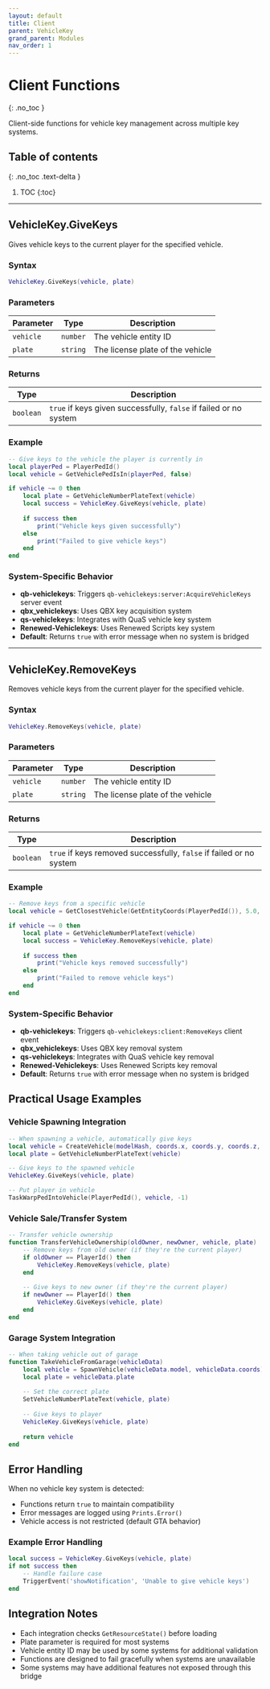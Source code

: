 ```yaml
---
layout: default
title: Client
parent: VehicleKey
grand_parent: Modules
nav_order: 1
---
```


# Client Functions
{: .no_toc }

Client-side functions for vehicle key management across multiple key systems.

## Table of contents
{: .no_toc .text-delta }

1. TOC
{:toc}

---

## VehicleKey.GiveKeys

Gives vehicle keys to the current player for the specified vehicle.

### Syntax

```lua
VehicleKey.GiveKeys(vehicle, plate)
```

### Parameters

| Parameter | Type | Description |
|-----------|------|-------------|
| `vehicle` | `number` | The vehicle entity ID |
| `plate` | `string` | The license plate of the vehicle |

### Returns

| Type | Description |
|------|-------------|
| `boolean` | `true` if keys given successfully, `false` if failed or no system |

### Example

```lua
-- Give keys to the vehicle the player is currently in
local playerPed = PlayerPedId()
local vehicle = GetVehiclePedIsIn(playerPed, false)

if vehicle ~= 0 then
    local plate = GetVehicleNumberPlateText(vehicle)
    local success = VehicleKey.GiveKeys(vehicle, plate)
    
    if success then
        print("Vehicle keys given successfully")
    else
        print("Failed to give vehicle keys")
    end
end
```

### System-Specific Behavior

- **qb-vehiclekeys**: Triggers `qb-vehiclekeys:server:AcquireVehicleKeys` server event
- **qbx_vehiclekeys**: Uses QBX key acquisition system
- **qs-vehiclekeys**: Integrates with QuaS vehicle key system
- **Renewed-Vehiclekeys**: Uses Renewed Scripts key system
- **Default**: Returns `true` with error message when no system is bridged

---

## VehicleKey.RemoveKeys

Removes vehicle keys from the current player for the specified vehicle.

### Syntax

```lua
VehicleKey.RemoveKeys(vehicle, plate)
```

### Parameters

| Parameter | Type | Description |
|-----------|------|-------------|
| `vehicle` | `number` | The vehicle entity ID |
| `plate` | `string` | The license plate of the vehicle |

### Returns

| Type | Description |
|------|-------------|
| `boolean` | `true` if keys removed successfully, `false` if failed or no system |

### Example

```lua
-- Remove keys from a specific vehicle
local vehicle = GetClosestVehicle(GetEntityCoords(PlayerPedId()), 5.0, 0, 71)

if vehicle ~= 0 then
    local plate = GetVehicleNumberPlateText(vehicle)
    local success = VehicleKey.RemoveKeys(vehicle, plate)
    
    if success then
        print("Vehicle keys removed successfully")
    else
        print("Failed to remove vehicle keys")
    end
end
```

### System-Specific Behavior

- **qb-vehiclekeys**: Triggers `qb-vehiclekeys:client:RemoveKeys` client event
- **qbx_vehiclekeys**: Uses QBX key removal system
- **qs-vehiclekeys**: Integrates with QuaS vehicle key removal
- **Renewed-Vehiclekeys**: Uses Renewed Scripts key removal
- **Default**: Returns `true` with error message when no system is bridged

## Practical Usage Examples

### Vehicle Spawning Integration

```lua
-- When spawning a vehicle, automatically give keys
local vehicle = CreateVehicle(modelHash, coords.x, coords.y, coords.z, heading, true, false)
local plate = GetVehicleNumberPlateText(vehicle)

-- Give keys to the spawned vehicle
VehicleKey.GiveKeys(vehicle, plate)

-- Put player in vehicle
TaskWarpPedIntoVehicle(PlayerPedId(), vehicle, -1)
```

### Vehicle Sale/Transfer System

```lua
-- Transfer vehicle ownership
function TransferVehicleOwnership(oldOwner, newOwner, vehicle, plate)
    -- Remove keys from old owner (if they're the current player)
    if oldOwner == PlayerId() then
        VehicleKey.RemoveKeys(vehicle, plate)
    end
    
    -- Give keys to new owner (if they're the current player)
    if newOwner == PlayerId() then
        VehicleKey.GiveKeys(vehicle, plate)
    end
end
```

### Garage System Integration

```lua
-- When taking vehicle out of garage
function TakeVehicleFromGarage(vehicleData)
    local vehicle = SpawnVehicle(vehicleData.model, vehicleData.coords)
    local plate = vehicleData.plate
    
    -- Set the correct plate
    SetVehicleNumberPlateText(vehicle, plate)
    
    -- Give keys to player
    VehicleKey.GiveKeys(vehicle, plate)
    
    return vehicle
end
```

## Error Handling

When no vehicle key system is detected:

- Functions return `true` to maintain compatibility
- Error messages are logged using `Prints.Error()`
- Vehicle access is not restricted (default GTA behavior)

### Example Error Handling

```lua
local success = VehicleKey.GiveKeys(vehicle, plate)
if not success then
    -- Handle failure case
    TriggerEvent('showNotification', 'Unable to give vehicle keys')
end
```

## Integration Notes

- Each integration checks `GetResourceState()` before loading
- Plate parameter is required for most systems
- Vehicle entity ID may be used by some systems for additional validation
- Functions are designed to fail gracefully when systems are unavailable
- Some systems may have additional features not exposed through this bridge

